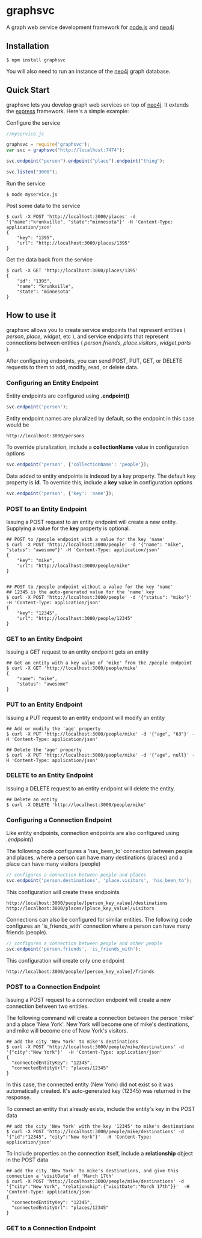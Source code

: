 # graphsvc

A graph web service development framework for [node.js](http://nodejs.org) and [neo4j](http://neo4j.org)

## Installation

	$ npm install graphsvc
	
You will also need to run an instance of the [neo4j](http://neo4j.org) graph database.

## Quick Start

graphsvc lets you develop graph web services on top of [neo4j](http://neo4j.org).  It extends the [express](http://expressjs.com) framework.  Here's a simple example:

Configure the service

```js
//myservice.js

graphsvc = require('graphsvc');
var svc = graphsvc("http://localhost:7474");

svc.endpoint("person").endpoint("place").endpoint("thing");

svc.listen("3000");
```

Run the service

```console
$ node myservice.js
```

Post some data to the service

```console
$ curl -X POST 'http://localhost:3000/places' -d '{"name":"krunkville", "state":"minnesota"}' -H 'Content-Type: application/json'
{ 
	"key": "1395", 
	"url": "http://localhost:3000/places/1395" 
}
```
	
Get the data back from the service

```console
$ curl -X GET 'http://localhost:3000/places/1395'
{ 
	"id": "1395", 
	"name": "krunkville", 
	"state": "minnesota" 
}
```

## How to use it

graphsvc allows you to create service endpoints that represent entities ( *person*, *place*, *widget*, etc ), and service endpoints that represent connections between entities ( *person.friends*, *place.visitors*, *widget.parts* ).

After configuring endpoints, you can send POST, PUT, GET, or DELETE requests to them to add, modify, read, or delete data. 

### Configuring an Entity Endpoint

Entity endpoints are configured using **.endpoint()**

```js
svc.endpoint('person');
```

Entity endpoint names are pluralized by default, so the endpoint in this case would be

```console
http://localhost:3000/persons
```

To override pluralization, include a **collectionName** value in configuration options

```js
svc.endpoint('person', {'collectionName': 'people'});
```

Data added to entity endpoints is indexed by a key property.  The default key property is **id**.  To override this, include a **key** value in configuration options

```js
svc.endpoint('person', {'key': 'name'});
```

### POST to an Entity Endpoint

Issuing a POST request to an entity endpoint will create a new entity.  Supplying a value for the **key** property is optional.

```console
## POST to /people endpoint with a value for the key 'name'
$ curl -X POST 'http://localhost:3000/people' -d '{"name": "mike", "status": "awesome"}' -H 'Content-Type: application/json'
{ 
	"key": "mike", 
	"url": "http://localhost:3000/people/mike" 
}


## POST to /people endpoint without a value for the key 'name'
## 12345 is the auto-generated value for the 'name' key
$ curl -X POST 'http://localhost:3000/people' -d '{"status": "mike"}' -H 'Content-Type: application/json'
{ 
	"key": "12345", 
	"url": "http://localhost:3000/people/12345" 
}
```


### GET to an Entity Endpoint

Issuing a GET request to an entity endpoint gets an entity

```console
## Get an entity with a key value of 'mike' from the /people endpoint
$ curl -X GET 'http://localhost:3000/people/mike'
{ 
	"name": "mike", 
	"status": "awesome" 
}
```

### PUT to an Entity Endpoint

Issuing a PUT request to an entity endpoint will modify an entity

```console
## Add or modify the 'age' property
$ curl -X PUT 'http://localhost:3000/people/mike' -d '{"age", "63"}' -H 'Content-Type: application/json'

## Delete the 'age' property
$ curl -X PUT 'http://localhost:3000/people/mike' -d '{"age", null}' -H 'Content-Type: application/json'
```

### DELETE to an Entity Endpoint

Issuing a DELETE request to an entity endpoint will delete the entity.

```console
## Delete an entity
$ curl -X DELETE 'http://localhost:3000/people/mike'
```

### Configuring a Connection Endpoint

Like entity endpoints, connection endpoints are also configured using *.endpoint()*

The following code configures a 'has_been_to' connection between people and places, where a person can have many destinations (places) and a place can have many visitors (people)

```js
// configures a connection between people and places
svc.endpoint('person.destinations', 'place.visitors', 'has_been_to');
```

This configuration will create these endpoints

```console
http://localhost:3000/people/[person_key_value]/destinations
http://localhost:3000/places/[place_key_value]/visitors
```

Connections can also be configured for similar entities. The following code configures an 'is_friends_with' connection where a person can have many friends (people).

```js
// configures a connection between people and other people
svc.endpoint('person.friends', 'is_friends_with');
```

This configuration will create only one endpoint

```console
http://localhost:3000/people/[person_key_value]/friends
```

### POST to a Connection Endpoint

Issuing a POST request to a connection endpoint will create a new connection between two entities.

The following command will create a connection between the person 'mike' and a place 'New York'.  New York will become one of mike's destinations, and mike will become one of New York's visitors.

```console
## add the city 'New York' to mike's destinations
$ curl -X POST 'http://localhost:3000/people/mike/destinations' -d '{"city":"New York"}'  -H 'Content-Type: application/json'
{
  "connectedEntityKey": "12345",
  "connectedEntityUrl": "places/12345"
}
```

In this case, the connected entity (New York) did not exist so it was automatically created.  It's auto-generated key (12345) was returned in the response.

To connect an entity that already exists, include the entity's key in the POST data

```console
## add the city 'New York' with the key '12345' to mike's destinations
$ curl -X POST 'http://localhost:3000/people/mike/destinations' -d '{"id":"12345", "city":"New York"}'  -H 'Content-Type: application/json'
```

To include properties on the connection itself, include a **relationship** object in the POST data

```console
## add the city 'New York' to mike's destinations, and give this connection a 'visitDate' of 'March 17th'
$ curl -X POST 'http://localhost:3000/people/mike/destinations' -d '{"city":"New York", "relationship":{"visitDate":"March 17th"}}'  -H 'Content-Type: application/json'
{
  "connectedEntityKey": "12345",
  "connectedEntityUrl": "places/12345"
}
```

### GET to a Connection Endpoint

